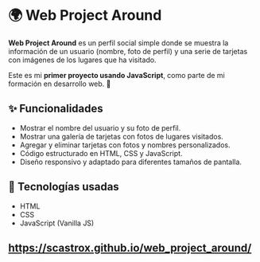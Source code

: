 # 🌍 Web Project Around

**Web Project Around** es un perfil social simple donde se muestra la información de un usuario (nombre, foto de perfil) y una serie de tarjetas con imágenes de los lugares que ha visitado.

Este es mi **primer proyecto usando JavaScript**, como parte de mi formación en desarrollo web. 🚀

## ✨ Funcionalidades

- Mostrar el nombre del usuario y su foto de perfil.
- Mostrar una galería de tarjetas con fotos de lugares visitados.
- Agregar y eliminar tarjetas con fotos y nombres personalizados.
- Código estructurado en HTML, CSS y JavaScript.
- Diseño responsivo y adaptado para diferentes tamaños de pantalla.

## 🧰 Tecnologías usadas

- HTML
- CSS
- JavaScript (Vanilla JS)

## https://scastrox.github.io/web_project_around/
